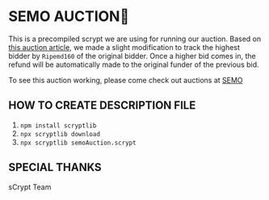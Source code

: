 # SEMO AUCTION🔺

This is a precompiled scrypt we are using for running our auction.
Based on [this auction article](https://xiaohuiliu.medium.com/auction-on-bitcoin-4ba2b6c18ba7), we made a slight modification to track the highest bidder by `Ripemd160` of the original bidder. Once a higher bid comes in, the refund will be automatically made to the original funder of the previous bid.

To see this auction working, please come check out auctions at [SEMO](https://www.semo3d.com)

## HOW TO CREATE DESCRIPTION FILE

1. `npm install scryptlib`
2. `npx scryptlib download`
3. `npx scryptlib semoAuction.scrypt`

## SPECIAL THANKS

sCrypt Team



